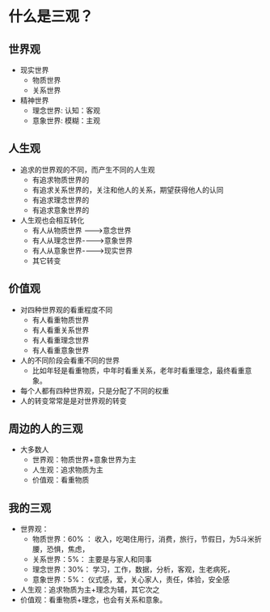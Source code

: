 # 什么是三观？

## 世界观

* 现实世界
  * 物质世界
  * 关系世界
* 精神世界
  * 理念世界: 认知：客观
  * 意象世界: 模糊：主观

## 人生观

* 追求的世界观的不同，而产生不同的人生观
  * 有追求物质世界的
  * 有追求关系世界的，关注和他人的关系，期望获得他人的认同
  * 有追求理念世界的
  * 有追求意象世界的
* 人生观也会相互转化
  * 有人从物质世界 --->意念世界
  * 有人从理念世界---->意象世界
  * 有人从意象世界---->现实世界
  * 其它转变

## 价值观

* 对四种世界观的看重程度不同
  * 有人看重物质世界
  * 有人看重关系世界
  * 有人看重理念世界
  * 有人看重意象世界
* 人的不同阶段会看重不同的世界
  * 比如年轻是看重物质，中年时看重关系，老年时看重理念，最终看重意象。
* 每个人都有四种世界观，只是分配了不同的权重
* 人的转变常常是是对世界观的转变

## 周边的人的三观

* 大多数人
  * 世界观：物质世界+意象世界为主
  * 人生观：追求物质为主
  * 价值观：看重物质

## 我的三观

* 世界观：
  * 物质世界：60% ： 收入，吃喝住用行，消费，旅行，节假日，为5斗米折腰，恐惧，焦虑，
  * 关系世界：5%： 主要是与家人和同事
  * 理念世界：30%： 学习，工作，数据，分析，客观，生老病死，
  * 意象世界：5%： 仪式感，爱，关心家人，责任，体验，安全感
* 人生观：追求物质为主+理念为辅，其它次之
* 价值观：看重物质+理念，也会有关系和意象。

